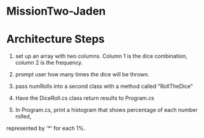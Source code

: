 # MissionTwo-Jaden


# Architecture Steps

1. set up an array with two columns. Column 1 is the dice combination, column 2 is the frequency.

2. prompt user how many times the dice will be thrown.

3. pass numRolls into a second class with a method called "RollTheDice"

4. Have the DiceRoll.cs class return results to Program.cs

5. In Program.cs, print a histogram that shows percentage of each number rolled,

represented by '*' for each 1%.